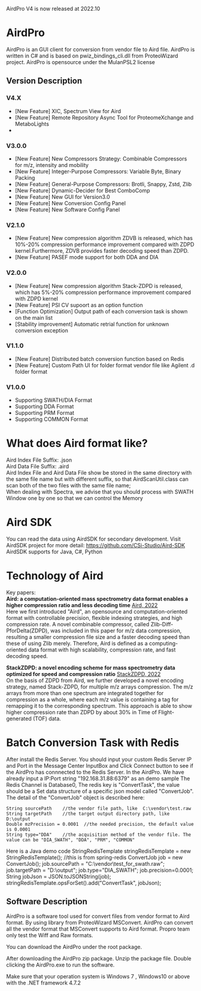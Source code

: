 AirdPro V4 is now released at 2022.10

# AirdPro
AirdPro is an GUI client for conversion from vendor file to Aird file. AirdPro is written in C# and is based on pwiz_bindings_cli.dll from ProteoWizard project.
AirdPro is opensource under the MulanPSL2 license

## Version Description
### V4.X
- [New Feature] XIC, Spectrum View for Aird
- [New Feature] Remote Repository Async Tool for ProteomeXchange and MetaboLights
- 
### V3.0.0
- [New Feature] New Compressors Strategy: Combinable Compressors for m/z, intensity and mobility
- [New Feature] Integer-Purpose Compressors: Variable Byte, Binary Packing
- [New Feature] General-Purpose Compressors: Brotli, Snappy, Zstd, Zlib
- [New Feature] Dynamic-Decider for Best ComboComp
- [New Feature] New GUI for Version3.0
- [New Feature] New Conversion Config Panel
- [New Feature] New Software Config Panel


### V2.1.0
- [New Feature] New compression algorithm ZDVB is released, which has 10%-20% compression performance improvement compared with ZDPD kernel.Furthermore, ZDVB provides faster decoding speed than ZDPD.
- [New Feature] PASEF mode support for both DDA and DIA

### V2.0.0
- [New Feature] New compression algorithm Stack-ZDPD is released, which has 5%-20% compression performance improvement compared with ZDPD kernel
- [New Feature] PSI CV supoort as an option function
- [Function Optimization] Output path of each conversion task is shown on the main list
- [Stability improvement] Automatic retrial function for unknown conversion exception

### V1.1.0
- [New Feature] Distributed batch conversion function based on Redis
- [New Feature] Custom Path UI for folder format vendor file like Agilent .d folder format 

### V1.0.0
- Supporting SWATH/DIA Format 
- Supporting DDA Format 
- Supporting PRM Format
- Supporting COMMON Format

# What does Aird format like?
Aird Index File Suffix: .json <br/>
Aird Data File Suffix: .aird <br/>
Aird Index File and Aird Data File show be stored in the same directory with the same file name but with different suffix, so that AirdScanUtil.class can scan both of the two files with the same file name;<br/>
When dealing with Spectra, we advise that you should process with SWATH Window one by one so that we can control the Memory

# Aird SDK
You can read the data using AirdSDK for secondary development. 
Visit AirdSDK project for more detail: https://github.com/CSi-Studio/Aird-SDK
AirdSDK supports for Java, C#, Python

# Technology of Aird
Key papers: <br/>
**Aird: a computation‑oriented mass spectrometry data format enables a higher compression ratio and less decoding time**
[Aird, 2022](https://bmcbioinformatics.biomedcentral.com/articles/10.1186/s12859-021-04490-0)<br/>
Here we first introduced "Aird", an opensource and computation-oriented format with controllable precision, flexible indexing strategies, and high compression rate. A novel combinable compressor, called Zlib-Diff-PforDelta(ZDPD), was included in this paper for m/z data compression, resulting a smaller compression file size and a faster decoding speed than these of using Zlib merely. Therefore, Aird is defined as a computing-oriented data format with high scalability, compression rate, and fast decoding speed. <br/>

**StackZDPD: a novel encoding scheme for mass spectrometry data optimized for speed and compression ratio**
[StackZDPD, 2022](https://www.nature.com/articles/s41598-022-09432-1#:~:text=StackZDPD%3A%20a%20novel%20encoding%20scheme%20for%20mass%20spectrometry,optimized%20for%20speed%20and%20compression%20ratio%20Jinyin%20Wang%2C?msclkid=f8f65fe2cfa311ec90e805c6152deb6a)<br/>
On the basis of ZDPD from Aird, we further developed a novel encoding strategy, named Stack-ZDPD, for multiple m/z arrays compression. The m/z arrays from more than one spectrum are integrated together for compression as a whole, where each m/z value is containing a tag for remapping it to the corresponding spectrum. This approach is able to show higher compression rate than ZDPD by about 30% in Time of Flight-generated (TOF) data. 

# Batch Conversion Task with Redis
After install the Redis Server. You should input your custom Redis Server IP and Port in the Message Center InputBox and Click Connect button to see if the AirdPro has connnected to the Redis Server.
In the AirdPro. We have already input a IP:Port string "192.168.31.88:6379" as an demo sample
The Redis Channel is Database0, The redis key is "ConvertTask", the value should be a Set data structure of a specific json model called "ConvertJob".
The detail of the "ConvertJob" object is described here:

    String sourcePath    //the vendor file path, like  C:\vendor\test.raw
    String targetPath    //the target output directory path, like D:\output
    Double mzPrecision = 0.0001  //the needed precision, the default value is 0.0001
    String type="DDA"    //the acquisition method of the vendor file. The value can be "DIA_SWATH", "DDA", "PRM", "COMMON"

Here is a Java demo code
    StringRedisTemplate stringRedisTemplate = new StringRedisTemplate(); //this is from spring-redis
    ConvertJob job = new ConvertJob();
    job.sourcePath = "C:\vendor\test_for_swath.raw";
    job.targetPath = "D:\output";
    job.type="DIA_SWATH";
    job.precision=0.0001;
    String jobJson = JSON.toJSONString(job);
    stringRedisTemplate.opsForSet().add("ConvertTask", jobJson);

## Software Description
AirdPro is a software tool used for convert files from vendor format to Aird format.
By using library from ProteoWizard MSConvert. AirdPro can convert all the vendor format that MSConvert supports to Aird format.
Propro team only test the Wiff and Raw formats.

You can download the AirdPro under the root package.

After downloading the AirdPro zip package. Unzip the package file. Double clicking the AirdPro.exe to run the software.

Make sure that your operation system is Windows 7 , Windows10 or above with the .NET framework 4.7.2
